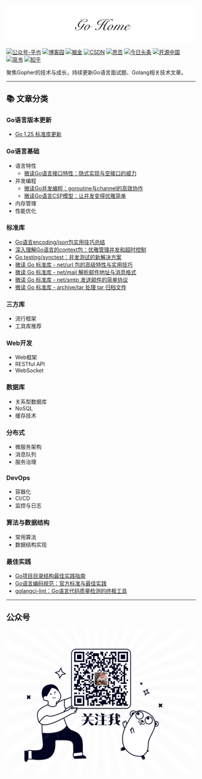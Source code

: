 ![GoHome Logo - Go语言技术分享平台](./logo.png)

[![公众号-平也](https://img.shields.io/badge/公众号-平也-brightgreen)](#公众号)
[![博客园](https://img.shields.io/badge/cnblogs-博客园-9cf)](https://www.cnblogs.com/pingyeaa)
[![掘金](https://img.shields.io/badge/juejin-掘金-blue)](https://juejin.im/user/5b879fd46fb9a019e643501e/posts)
[![CSDN](https://img.shields.io/badge/csdn-CSDN-red)](https://blog.csdn.net/enoch612)
[![思否](https://img.shields.io/badge/segmentfault-思否-green)](https://segmentfault.com/u/pingyeaa)
[![今日头条](https://img.shields.io/badge/toutiao-今日头条-critical)](https://www.toutiao.com/c/user/99726624485/#mid=1632470920869900)
[![开源中国](https://img.shields.io/badge/oschina-开源中国-blue)](https://my.oschina.net/u/4429381)
[![简书](https://img.shields.io/badge/jianshu-简书-orange)](https://www.jianshu.com/u/b683a986d544)
[![知乎](https://img.shields.io/badge/zhihu-知乎-yellow)](https://www.zhihu.com/people/ma-li-ao-de-guan-dao)

聚焦Gopher的技术与成长，持续更新Go语言面试题、Golang相关技术文章。

---

## 📚 文章分类

### Go语言版本更新
- [Go 1.25 标准库更新](https://mari0w.dev/go%E8%AF%AD%E8%A8%80%E7%89%88%E6%9C%AC%E6%9B%B4%E6%96%B0/2025/08/25/Go-1.25-%E6%A0%87%E5%87%86%E5%BA%93%E6%9B%B4%E6%96%B0.html)

### Go语言基础
- 语言特性
  - [微读Go语言接口特性：隐式实现与空接口的威力](https://mari0w.dev/%E8%AF%AD%E8%A8%80%E7%89%B9%E6%80%A7/2025/08/26/go-interface-features-guide.html)
- 并发编程
  - [微读Go并发编程：goroutine与channel的高效协作](https://mari0w.dev/%E8%AF%AD%E8%A8%80%E7%89%B9%E6%80%A7/2025/08/26/go-goroutine-channel-guide.html)
  - [微读Go语言CSP模型：让并发变得优雅简单](https://mari0w.dev/%E5%B9%B6%E5%8F%91%E7%BC%96%E7%A8%8B/2025/08/26/go-csp-model-guide.html)
- 内存管理
- 性能优化

### 标准库
- [Go语言encoding/json包实用技巧总结](https://mari0w.dev/go/2025/01/25/go-json-encoding-tips.html)
- [深入理解Go语言的context包：优雅管理并发和超时控制](https://mari0w.dev/go%E6%A0%87%E5%87%86%E5%BA%93/2025/01/25/go-context-package-guide.html)
- [Go testing/synctest：并发测试的新解决方案](https://mari0w.dev/go%E8%AF%AD%E8%A8%80%E6%B5%8B%E8%AF%95/2025/08/25/Go-testing-synctest-%E5%BA%93%E8%AF%A6%E8%A7%A3-%E5%B9%B6%E5%8F%91%E6%B5%8B%E8%AF%95%E7%9A%84%E6%96%B0%E5%88%A9%E5%99%A8.html)
- [微读 Go 标准库 - net/url 包的高级特性与实用技巧](https://mari0w.dev/%E6%A0%87%E5%87%86%E5%BA%93/2025/08/26/go-net-url-advanced-guide.html)
- [微读 Go 标准库 - net/mail 解析邮件地址与消息格式](https://mari0w.dev/%E6%A0%87%E5%87%86%E5%BA%93/2025/01/26/go-stdlib-net-mail.html)
- [微读 Go 标准库 - net/smtp 发送邮件的简单协议](https://mari0w.dev/%E6%A0%87%E5%87%86%E5%BA%93/2025/01/26/go-stdlib-net-smtp.html)
- [微读 Go 标准库 - archive/tar 处理 tar 归档文件](https://mari0w.dev/%E6%A0%87%E5%87%86%E5%BA%93/2025/08/26/go-archive-tar.html)

### 三方库
- 流行框架
- 工具库推荐

### Web开发
- Web框架
- RESTful API
- WebSocket

### 数据库
- 关系型数据库
- NoSQL
- 缓存技术

### 分布式
- 微服务架构
- 消息队列
- 服务治理

### DevOps
- 容器化
- CI/CD
- 监控与日志

### 算法与数据结构
- 常用算法
- 数据结构实现

### 最佳实践
- [Go项目目录结构最佳实践指南](https://mari0w.dev/go/2025/08/25/go-project-layout-guide.html)
- [Go语言编码规范：官方标准与最佳实践](https://mari0w.dev/%E6%9C%80%E4%BD%B3%E5%AE%9E%E8%B7%B5/2025/08/26/go-coding-standards-guide.html)
- [golangci-lint：Go语言代码质量检测的终极工具](https://mari0w.dev/%E6%9C%80%E4%BD%B3%E5%AE%9E%E8%B7%B5/2025/08/26/golangci-lint-comprehensive-guide.html)

---

## 公众号

![公众号二维码 - 平也](./qrcode.png)